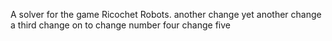A solver for the game Ricochet Robots.
another change
yet another change
a third change
on to change number four
change five
